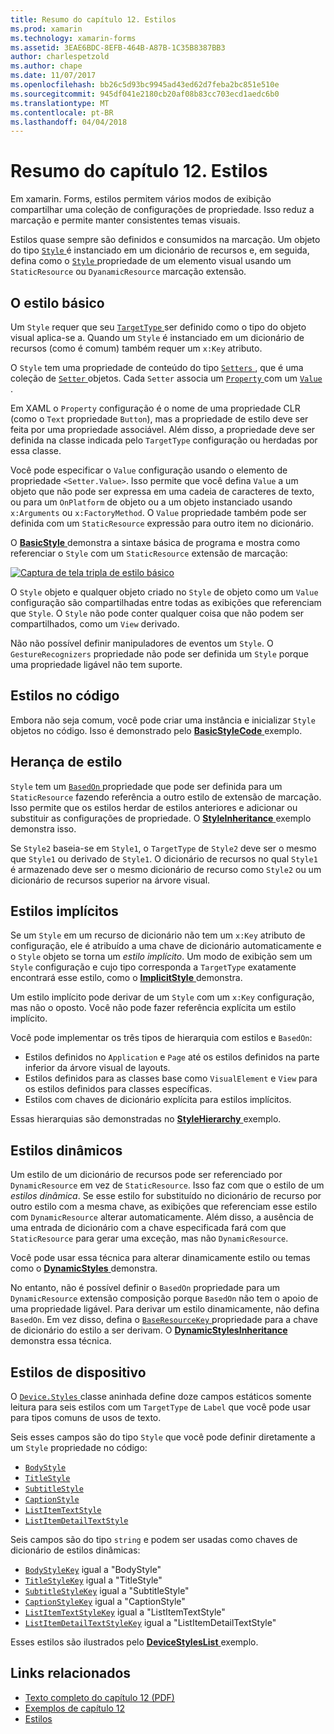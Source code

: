 ```yaml
---
title: Resumo do capítulo 12. Estilos
ms.prod: xamarin
ms.technology: xamarin-forms
ms.assetid: 3EAE6BDC-8EFB-464B-A87B-1C35B8387BB3
author: charlespetzold
ms.author: chape
ms.date: 11/07/2017
ms.openlocfilehash: bb26c5d93bc9945ad43ed62d7feba2bc851e510e
ms.sourcegitcommit: 945df041e2180cb20af08b83cc703ecd1aedc6b0
ms.translationtype: MT
ms.contentlocale: pt-BR
ms.lasthandoff: 04/04/2018
---
```

# <a name="summary-of-chapter-12-styles"></a>Resumo do capítulo 12. Estilos

Em xamarin. Forms, estilos permitem vários modos de exibição compartilhar uma coleção de configurações de propriedade. Isso reduz a marcação e permite manter consistentes temas visuais.

Estilos quase sempre são definidos e consumidos na marcação. Um objeto do tipo [ `Style` ](https://developer.xamarin.com/api/type/Xamarin.Forms.Style/) é instanciado em um dicionário de recursos e, em seguida, defina como o [ `Style` ](https://developer.xamarin.com/api/property/Xamarin.Forms.VisualElement.Style/) propriedade de um elemento visual usando um `StaticResource` ou `DyanamicResource` marcação extensão.

## <a name="the-basic-style"></a>O estilo básico

Um `Style` requer que seu [ `TargetType` ](https://developer.xamarin.com/api/property/Xamarin.Forms.Style.TargetType/) ser definido como o tipo do objeto visual aplica-se a. Quando um `Style` é instanciado em um dicionário de recursos (como é comum) também requer um `x:Key` atributo.

O `Style` tem uma propriedade de conteúdo do tipo [ `Setters` ](https://developer.xamarin.com/api/property/Xamarin.Forms.Style.Setters/), que é uma coleção de [ `Setter` ](https://developer.xamarin.com/api/type/Xamarin.Forms.Setter/) objetos. Cada `Setter` associa um [ `Property` ](https://developer.xamarin.com/api/property/Xamarin.Forms.Setter.Property/) com um [ `Value` ](https://developer.xamarin.com/api/property/Xamarin.Forms.Setter.Value/).

Em XAML o `Property` configuração é o nome de uma propriedade CLR (como o `Text` propriedade `Button`), mas a propriedade de estilo deve ser feita por uma propriedade associável. Além disso, a propriedade deve ser definida na classe indicada pelo `TargetType` configuração ou herdadas por essa classe.

Você pode especificar o `Value` configuração usando o elemento de propriedade `<Setter.Value>`. Isso permite que você defina `Value` a um objeto que não pode ser expressa em uma cadeia de caracteres de texto, ou para um `OnPlatform` de objeto ou a um objeto instanciado usando `x:Arguments` ou `x:FactoryMethod`. O `Value` propriedade também pode ser definida com um `StaticResource` expressão para outro item no dicionário.

O [ **BasicStyle** ](https://github.com/xamarin/xamarin-forms-book-samples/tree/master/Chapter12/BasicStyle) demonstra a sintaxe básica de programa e mostra como referenciar o `Style` com um `StaticResource` extensão de marcação:

[![Captura de tela tripla de estilo básico](images/ch12fg01-small.png "estilos básicos")](images/ch12fg01-large.png#lightbox "estilos básicos")

O `Style` objeto e qualquer objeto criado no `Style` de objeto como um `Value` configuração são compartilhadas entre todas as exibições que referenciam que `Style`. O `Style` não pode conter qualquer coisa que não podem ser compartilhados, como um `View` derivado.

Não não possível definir manipuladores de eventos um `Style`. O `GestureRecognizers` propriedade não pode ser definida um `Style` porque uma propriedade ligável não tem suporte.

## <a name="styles-in-code"></a>Estilos no código

Embora não seja comum, você pode criar uma instância e inicializar `Style` objetos no código. Isso é demonstrado pelo [ **BasicStyleCode** ](https://github.com/xamarin/xamarin-forms-book-samples/tree/master/Chapter12/BasicStyleCode) exemplo.

## <a name="style-inheritance"></a>Herança de estilo

`Style` tem um [ `BasedOn` ](https://developer.xamarin.com/api/property/Xamarin.Forms.Style.BasedOn/) propriedade que pode ser definida para um `StaticResource` fazendo referência a outro estilo de extensão de marcação. Isso permite que os estilos herdar de estilos anteriores e adicionar ou substituir as configurações de propriedade. O [ **StyleInheritance** ](https://github.com/xamarin/xamarin-forms-book-samples/tree/master/Chapter12/StyleInheritance) exemplo demonstra isso.

Se `Style2` baseia-se em `Style1`, o `TargetType` de `Style2` deve ser o mesmo que `Style1` ou derivado de `Style1`. O dicionário de recursos no qual `Style1` é armazenado deve ser o mesmo dicionário de recurso como `Style2` ou um dicionário de recursos superior na árvore visual.

## <a name="implicit-styles"></a>Estilos implícitos

Se um `Style` em um recurso de dicionário não tem um `x:Key` atributo de configuração, ele é atribuído a uma chave de dicionário automaticamente e o `Style` objeto se torna um *estilo implícito*. Um modo de exibição sem um `Style` configuração e cujo tipo corresponda a `TargetType` exatamente encontrará esse estilo, como o [ **ImplicitStyle** ](https://github.com/xamarin/xamarin-forms-book-samples/tree/master/Chapter12/ImplicitStyle) demonstra.

Um estilo implícito pode derivar de um `Style` com um `x:Key` configuração, mas não o oposto. Você não pode fazer referência explícita um estilo implícito.

Você pode implementar os três tipos de hierarquia com estilos e `BasedOn`:

- Estilos definidos no `Application` e `Page` até os estilos definidos na parte inferior da árvore visual de layouts.
- Estilos definidos para as classes base como `VisualElement` e `View` para os estilos definidos para classes específicas.
- Estilos com chaves de dicionário explícita para estilos implícitos.

Essas hierarquias são demonstradas no [ **StyleHierarchy** ](https://github.com/xamarin/xamarin-forms-book-samples/tree/master/Chapter12/StyleHierarchy) exemplo.

## <a name="dynamic-styles"></a>Estilos dinâmicos

Um estilo de um dicionário de recursos pode ser referenciado por `DynamicResource` em vez de `StaticResource`. Isso faz com que o estilo de um *estilos dinâmica*. Se esse estilo for substituído no dicionário de recurso por outro estilo com a mesma chave, as exibições que referenciam esse estilo com `DynamicResource` alterar automaticamente. Além disso, a ausência de uma entrada de dicionário com a chave especificada fará com que `StaticResource` para gerar uma exceção, mas não `DynamicResource`.

Você pode usar essa técnica para alterar dinamicamente estilo ou temas como o [ **DynamicStyles** ](https://github.com/xamarin/xamarin-forms-book-samples/tree/master/Chapter12/DynamicStyles) demonstra.

No entanto, não é possível definir o `BasedOn` propriedade para um `DynamicResource` extensão composição porque `BasedOn` não tem o apoio de uma propriedade ligável. Para derivar um estilo dinamicamente, não defina `BasedOn`. Em vez disso, defina o [ `BaseResourceKey` ](https://developer.xamarin.com/api/property/Xamarin.Forms.Style.BaseResourceKey/) propriedade para a chave de dicionário do estilo a ser derivam. O [ **DynamicStylesInheritance** ](https://github.com/xamarin/xamarin-forms-book-samples/tree/master/Chapter12/DynaStylesInh) demonstra essa técnica.

## <a name="device-styles"></a>Estilos de dispositivo

O [ `Device.Styles` ](https://developer.xamarin.com/api/type/Xamarin.Forms.Device+Styles/) classe aninhada define doze campos estáticos somente leitura para seis estilos com um `TargetType` de `Label` que você pode usar para tipos comuns de usos de texto.

Seis esses campos são do tipo `Style` que você pode definir diretamente a um `Style` propriedade no código:

- [`BodyStyle`](https://developer.xamarin.com/api/field/Xamarin.Forms.Device+Styles.BodyStyle/)
- [`TitleStyle`](https://developer.xamarin.com/api/field/Xamarin.Forms.Device+Styles.TitleStyle/)
- [`SubtitleStyle`](https://developer.xamarin.com/api/field/Xamarin.Forms.Device+Styles.SubtitleStyle/)
- [`CaptionStyle`](https://developer.xamarin.com/api/field/Xamarin.Forms.Device+Styles.CaptionStyle/)
- [`ListItemTextStyle`](https://developer.xamarin.com/api/field/Xamarin.Forms.Device+Styles.ListItemTextStyle/)
- [`ListItemDetailTextStyle`](https://developer.xamarin.com/api/field/Xamarin.Forms.Device+Styles.ListItemDetailTextStyle/)

Seis campos são do tipo `string` e podem ser usadas como chaves de dicionário de estilos dinâmicas:

- [`BodyStyleKey`](https://developer.xamarin.com/api/field/Xamarin.Forms.Device+Styles.BodyStyleKey/) igual a "BodyStyle"
- [`TitleStyleKey`](https://developer.xamarin.com/api/field/Xamarin.Forms.Device+Styles.TitleStyleKey/) igual a "TitleStyle"
- [`SubtitleStyleKey`](https://developer.xamarin.com/api/field/Xamarin.Forms.Device+Styles.SubtitleStyleKey/) igual a "SubtitleStyle"
- [`CaptionStyleKey`](https://developer.xamarin.com/api/field/Xamarin.Forms.Device+Styles.CaptionStyleKey/) igual a "CaptionStyle"
- [`ListItemTextStyleKey`](https://developer.xamarin.com/api/field/Xamarin.Forms.Device+Styles.ListItemTextStyleKey/) igual a "ListItemTextStyle"
- [`ListItemDetailTextStyleKey`](https://developer.xamarin.com/api/field/Xamarin.Forms.Device+Styles.ListItemDetailTextStyleKey/) igual a "ListItemDetailTextStyle"

Esses estilos são ilustrados pelo [ **DeviceStylesList** ](https://github.com/xamarin/xamarin-forms-book-samples/tree/master/Chapter12/DeviceStylesList) exemplo.



## <a name="related-links"></a>Links relacionados

- [Texto completo do capítulo 12 (PDF)](https://download.xamarin.com/developer/xamarin-forms-book/XamarinFormsBook-Ch12-Apr2016.pdf)
- [Exemplos de capítulo 12](https://github.com/xamarin/xamarin-forms-book-samples/tree/master/Chapter12)
- [Estilos](~/xamarin-forms/user-interface/styles/index.md)
